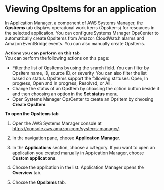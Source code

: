# Viewing OpsItems for an application<a name="application-manager-working-viewing-OpsItems"></a>

In Application Manager, a component of AWS Systems Manager, the **OpsItems** tab displays operational work items \(OpsItems\) for resources in the selected application\. You can configure Systems Manager OpsCenter to automatically create OpsItems from Amazon CloudWatch alarms and Amazon EventBridge events\. You can also manually create OpsItems\.

**Actions you can perform on this tab**  
You can perform the following actions on this page:
+ Filter the list of OpsItems by using the search field\. You can filter by OpsItem name, ID, source ID, or severity\. You can also filter the list based on status\. OpsItems support the following statuses: Open, In progress, Open and In progress, Resolved, or All\.
+ Change the status of an OpsItem by choosing the option button beside it and then choosing an option in the **Set status** menu\. 
+ Open Systems Manager OpsCenter to create an OpsItem by choosing **Create OpsItem**\.

**To open the **OpsItems** tab**

1. Open the AWS Systems Manager console at [https://console\.aws\.amazon\.com/systems\-manager/](https://console.aws.amazon.com/systems-manager/)\.

1. In the navigation pane, choose **Application Manager**\.

1. In the **Applications** section, choose a category\. If you want to open an application you created manually in Application Manager, choose **Custom applications**\.

1. Choose the application in the list\. Application Manager opens the **Overview** tab\.

1. Choose the **OpsItems** tab\.
